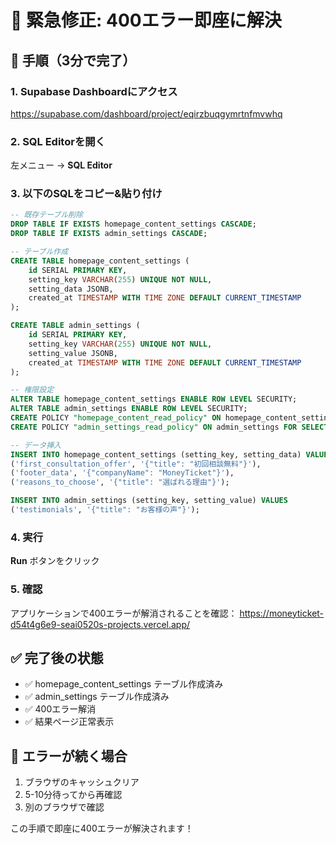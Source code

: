 # 🚨 緊急修正: 400エラー即座に解決

## 🔧 手順（3分で完了）

### 1. Supabase Dashboardにアクセス
https://supabase.com/dashboard/project/eqirzbuqgymrtnfmvwhq

### 2. SQL Editorを開く
左メニュー → **SQL Editor**

### 3. 以下のSQLをコピー&貼り付け
```sql
-- 既存テーブル削除
DROP TABLE IF EXISTS homepage_content_settings CASCADE;
DROP TABLE IF EXISTS admin_settings CASCADE;

-- テーブル作成
CREATE TABLE homepage_content_settings (
    id SERIAL PRIMARY KEY,
    setting_key VARCHAR(255) UNIQUE NOT NULL,
    setting_data JSONB,
    created_at TIMESTAMP WITH TIME ZONE DEFAULT CURRENT_TIMESTAMP
);

CREATE TABLE admin_settings (
    id SERIAL PRIMARY KEY,
    setting_key VARCHAR(255) UNIQUE NOT NULL,
    setting_value JSONB,
    created_at TIMESTAMP WITH TIME ZONE DEFAULT CURRENT_TIMESTAMP
);

-- 権限設定
ALTER TABLE homepage_content_settings ENABLE ROW LEVEL SECURITY;
ALTER TABLE admin_settings ENABLE ROW LEVEL SECURITY;
CREATE POLICY "homepage_content_read_policy" ON homepage_content_settings FOR SELECT USING (true);
CREATE POLICY "admin_settings_read_policy" ON admin_settings FOR SELECT USING (true);

-- データ挿入
INSERT INTO homepage_content_settings (setting_key, setting_data) VALUES 
('first_consultation_offer', '{"title": "初回相談無料"}'),
('footer_data', '{"companyName": "MoneyTicket"}'),
('reasons_to_choose', '{"title": "選ばれる理由"}');

INSERT INTO admin_settings (setting_key, setting_value) VALUES 
('testimonials', '{"title": "お客様の声"}');
```

### 4. 実行
**Run** ボタンをクリック

### 5. 確認
アプリケーションで400エラーが解消されることを確認：
https://moneyticket-d54t4g6e9-seai0520s-projects.vercel.app/

## ✅ 完了後の状態
- ✅ homepage_content_settings テーブル作成済み
- ✅ admin_settings テーブル作成済み  
- ✅ 400エラー解消
- ✅ 結果ページ正常表示

## 🐞 エラーが続く場合
1. ブラウザのキャッシュクリア
2. 5-10分待ってから再確認
3. 別のブラウザで確認

この手順で即座に400エラーが解決されます！